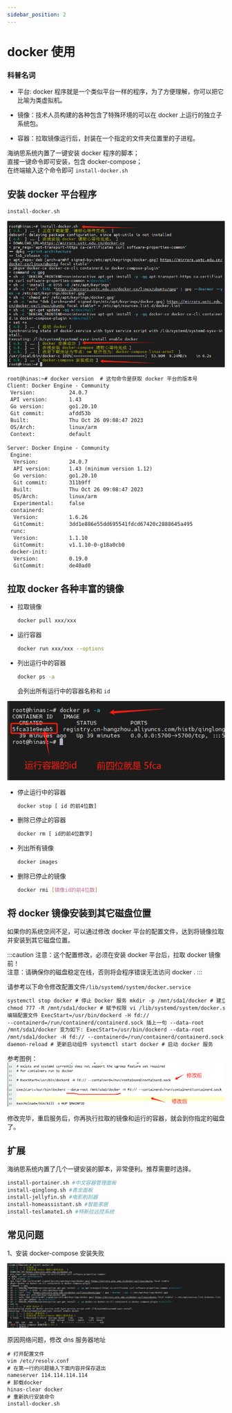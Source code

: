 ```yaml
---
sidebar_position: 2
---
```


# docker 使用

### 科普名词

- 平台: docker 程序就是一个类似平台一样的程序，为了方便理解，你可以把它比喻为类虚拟机。

- 镜像：技术人员构建的各种包含了特殊环境的可以在 docker 上运行的独立子系统包。

- 容器：拉取镜像运行后，封装在一个指定的文件夹位置里的子进程。

海纳思系统内置了一键安装 docker 程序的脚本；  
直接一键命令即可安装，包含 docker-compose；  
在终端输入这个命令即可 `install-docker.sh`

## 安装 docker 平台程序

```bash
install-docker.sh
```

![](./img/install-docker.png)

```consle
root@hinas:~# docker version  # 这句命令是获取 docker 平台的版本号
Client: Docker Engine - Community
 Version:           24.0.7
 API version:       1.43
 Go version:        go1.20.10
 Git commit:        afdd53b
 Built:             Thu Oct 26 09:08:47 2023
 OS/Arch:           linux/arm
 Context:           default

Server: Docker Engine - Community
 Engine:
  Version:          24.0.7
  API version:      1.43 (minimum version 1.12)
  Go version:       go1.20.10
  Git commit:       311b9ff
  Built:            Thu Oct 26 09:08:47 2023
  OS/Arch:          linux/arm
  Experimental:     false
 containerd:
  Version:          1.6.26
  GitCommit:        3dd1e886e55dd695541fdcd67420c2888645a495
 runc:
  Version:          1.1.10
  GitCommit:        v1.1.10-0-g18a0cb0
 docker-init:
  Version:          0.19.0
  GitCommit:        de40ad0
```

## 拉取 docker 各种丰富的镜像

- 拉取镜像

  ```bash
  docker pull xxx/xxx
  ```

- 运行容器

  ```bash
  docker run xxx/xxx --options
  ```

- 列出运行中的容器

  ```bash
  docker ps -a
  ```

  会列出所有运行中的容器名称和 `id`

![](./img/containerid.jpg)

- 停止运行中的容器

  ```bash
  docker stop [ id 的前4位数]
  ```

- 删除已停止的容器

  ```bash
  docker rm [ id的前4位数字]
  ```

- 列出所有镜像

  ```bash
  docker images
  ```

- 删除已停止的镜像

  ```bash
  docker rmi [镜像id的前4位数]
  ```

## 将 docker 镜像安装到其它磁盘位置

如果你的系统空间不足，可以通过修改 docker 平台的配置文件，达到将镜像拉取并安装到其它磁盘位置。

:::caution
注意：这个配置修改，必须在安装 docker 平台后，拉取 docker 镜像前！  
注意：请确保你的磁盘稳定在线，否则将会程序错误无法访问 docker .
:::

请参考以下命令修改配置文件`/lib/systemd/system/docker.service`

```html
systemctl stop docker # 停止 Docker 服务 mkdir -p /mnt/sda1/docker # 建立文件夹
chmod 777 -R /mnt/sda1/docker # 赋予权限 vi /lib/systemd/system/docker.service #
编辑配置文件 ExecStart=/usr/bin/dockerd -H fd://
--containerd=/run/containerd/containerd.sock 插上一句 --data-root
/mnt/sda1/docker 变为如下: ExecStart=/usr/bin/dockerd --data-root
/mnt/sda1/docker -H fd:// --containerd=/run/containerd/containerd.sock systemctl
daemon-reload # 更新启动组件 systemctl start docker # 启动 docker 服务
```

参考图例：
![](./img/docker-root.jpg)

修改完毕，重启服务后，你再执行拉取的镜像和运行的容器，就会到你指定的磁盘了。

## 扩展

海纳思系统内置了几个一键安装的脚本，非常便利。推荐需要时选择。

```bash
install-portainer.sh #中文容器管理面板
install-qinglong.sh #青龙面板
install-jellyfin.sh #电影削刮器
install-homeassistant.sh #智能家居
install-teslamate1.sh #特斯拉远控系统
```

## 常见问题

1、安装 docker-compose 安装失败

![](./img/docker1.png)

原因网络问题，修改 dns 服务器地址

```shell
# 打开配置文件
vim /etc/resolv.conf
# 在第一行的问题输入下面内容并保存退出
nameserver 114.114.114.114
# 卸载docker
hinas-clear docker
# 重新执行安装命令
install-docker.sh
```
